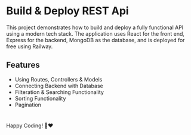
# Build & Deploy REST Api

This project demonstrates how to build and deploy a fully functional API using a modern tech stack. The application uses React for the front end, Express for the backend, MongoDB as the database, and is deployed for free using Railway.


## Features

- Using Routes, Controllers & Models
- Connecting Backend with Database
- Filteration & Searching Functionality
- Sorting Functionality
- Pagination
#
Happy Coding! 🚀❤

